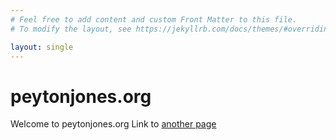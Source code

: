 ```yaml
---
# Feel free to add content and custom Front Matter to this file.
# To modify the layout, see https://jekyllrb.com/docs/themes/#overriding-theme-defaults

layout: single
---
```

# peytonjones.org

Welcome to peytonjones.org
Link to [another page](papers.html)
